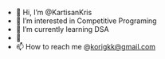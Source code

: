 - 👋 Hi, I’m @KartisanKris
- 👀 I’m interested in Competitive Programing
- 🌱 I’m currently learning DSA
- 💞️ 
- 📫 How to reach me @korigkk@gmail.com

<!---
KartisanKris/KartisanKris is a ✨ special ✨ repository because its `README.md` (this file) appears on your GitHub profile.
You can click the Preview link to take a look at your changes.
--->
